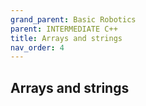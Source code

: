```yaml
---
grand_parent: Basic Robotics
parent: INTERMEDIATE C++
title: Arrays and strings
nav_order: 4
---
```


 Arrays and strings
--------------------------------------------------------------------------------

